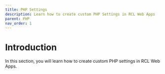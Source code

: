 ```yaml
---
title: PHP Settings
description: Learn how to create custom PHP Settings in RCL Web Apps
parent: PHP
nav_order: 1
---
```


# Introduction

In this section, you will learn how to create custom PHP settings in RCL Web Apps.